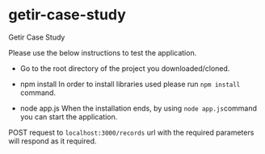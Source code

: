# getir-case-study
Getir Case Study

Please use the below instructions to test the application. 

- Go to the root directory of the project you downloaded/cloned. 

- npm install
 In order to install libraries used please run `npm install` command.
 
- node app.js
 When the installation ends, by using `node app.js`command you can start the application.



POST request to `localhost:3000/records` url with the required parameters will respond as it required.
